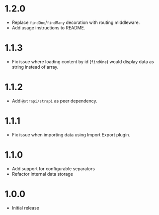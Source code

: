 # 1.2.0

- Replace `findOne`/`findMany` decoration with routing middleware.
- Add usage instructions to README.

# 1.1.3

- Fix issue where loading content by id (`findOne`) would display data as string instead of array.

# 1.1.2

- Add `@strapi/strapi` as peer dependency.

# 1.1.1

- Fix issue when importing data using Import Export plugin.

# 1.1.0

- Add support for configurable separators
- Refactor internal data storage

# 1.0.0

- Initial release
